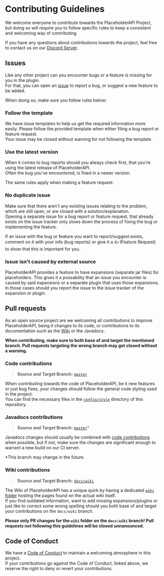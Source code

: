 [issue]: https://github.com/PlaceholderAPI/PlaceholderAPI/issues/new
[discord]: https://helpch.at/discord
[code of conduct]: https://github.com/PlaceholderAPI/PlaceholderAPI/blob/master/CODE_OF_CONDUCT.md
[wiki]: https://github.com/PlaceholderAPI/PlaceholderAPI/blob/docs/wiki/wiki
[master]: https://github.com/PlaceholderAPI/PlaceholderAPI/tree/master
[docs-wiki]: https://github.com/PlaceholderAPI/PlaceholderAPI/tree/docs/wiki
[style]: https://github.com/PlaceholderAPI/PlaceholderAPI/tree/master/config/style

# Contributing Guidelines
We welcome everyone to contribute towards the PlaceholderAPI Project, but doing so will require you to follow specific rules to keep a consistent and welcoming way of contributing.

If you have any questions about contributions towards the project, feel free to contact us on our [Discord Server][discord].

## Issues
Like any other project can you encounter bugs or a feature is missing for you in the plugin.  
For that, you can open an [issue] to report a bug, or suggest a new feature to be added.

When doing so, make sure you follow rules below:

### Follow the template
We have issue templates to help us get the required information more easily. Please follow the provided template when either filing a bug report or feature request.  
Your issue may be closed without warning for not following the template.

### Use the latest version
When it comes to bug reports should you always check first, that you're using the latest release of PlaceholderAPI.  
Often the bug you've encountered, is fixed in a newer version.

The same rules apply when making a feature request.

### No duplicate issue
Make sure that there aren't any existing issues relating to the problem, which are still open, or are closed with a solution/explanation.  
Opening a separate issue for a bug report or feature request, that already exists on the issue tracker only slows down the process of fixing the bug or implementing the feature.

If an issue with the bug or feature you want to report/suggest exists, comment on it with your info (bug reports) or give it a :thumbsup: (Feature Request) to show that this is important for you.

### Issue isn't caused by external source
PlaceholderAPI provides a feature to have expansions (separate jar files) for placeholders. This gives it a possability that an issue you encounter is caused by said expansions or a separate plugin that uses those expansions.  
In those cases should you report the issue to the issue tracker of the expansion or plugin.

## Pull requests
As an open source project are we welcoming all contributions to improve PlaceholderAPI, being it changes to its code, or contributions to its documentation such as the [Wiki] or the Javadocs.

**When contributing, make sure to both base of and target the mentioned branch. Pull requests targeting the wrong branch may get closed without a warning.**

### Code contributions
> **Source and Target Branch:** [`master`][master]

When contributing towards the code of PlaceholderAPI, be it new features or just bug fixes, your changes should follow the general code styling used in the project.  
You can find the necessary files in the [`config/style`][style] directory of this repository.

### Javadocs contributions
> **Source and Target Branch:** [`master`][master]*

Javadocs changes should usually be combined with [code contributions](#code-contributions) when possible, but if not, make sure the changes are significant enough to warrant a new build on our CI server.

\*This branch may change in the future.

### Wiki contributions
> **Source and Target Branch:** [`docs/wiki`][docs-wiki]

The Wiki of PlaceholderAPI has a unique quirk by having a dedicated [`wiki` folder][wiki] hosting the pages found on the actual wiki itself.  
If you find outdated information, want to add missing expansions/plugins or just like to correct some wrong spelling should you both base of and target your contributions on the `docs/wiki` branch.

**Please only PR changes for the `wiki` folder on the `docs/wiki` branch! Pull requests not following this guidelines will be closed unnanounced.**

## Code of Conduct
We have a [Code of Conduct] to maintain a welcoming atmosphere in this project.  
If your contributions go against the Code of Conduct, linked above, we reserve the right to deny or revert your contributions.
